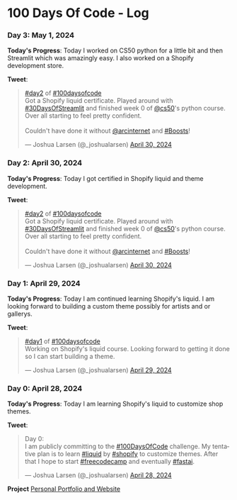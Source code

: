 # 100 Days Of Code - Log

### Day 3: May 1, 2024

**Today's Progress**: Today I worked on CS50 python for a little bit and then Streamlit which was amazingly easy. I also worked on a Shopify development store. 

**Tweet**:
<blockquote class="twitter-tweet"><p lang="en" dir="ltr"><a href="https://twitter.com/hashtag/day2?src=hash&amp;ref_src=twsrc%5Etfw">#day2</a> of <a href="https://twitter.com/hashtag/100daysofcode?src=hash&amp;ref_src=twsrc%5Etfw">#100daysofcode</a><br>Got a Shopify liquid certificate. Played around with <a href="https://twitter.com/hashtag/30DaysOfStreamlit?src=hash&amp;ref_src=twsrc%5Etfw">#30DaysOfStreamlit</a> and finished week 0 of <a href="https://twitter.com/cs50?ref_src=twsrc%5Etfw">@cs50</a>&#39;s python course. Over all starting to feel pretty confident. <br><br>Couldn&#39;t have done it without <a href="https://twitter.com/arcinternet?ref_src=twsrc%5Etfw">@arcinternet</a> and <a href="https://twitter.com/hashtag/Boosts?src=hash&amp;ref_src=twsrc%5Etfw">#Boosts</a>!</p>&mdash; Joshua Larsen (@_joshualarsen) <a href="https://twitter.com/_joshualarsen/status/1785447721752576146?ref_src=twsrc%5Etfw">April 30, 2024</a></blockquote> <script async src="https://platform.twitter.com/widgets.js" charset="utf-8"></script>

### Day 2: April 30, 2024

**Today's Progress**: Today I got certified in Shopify liquid and theme development. 

**Tweet**:
<blockquote class="twitter-tweet"><p lang="en" dir="ltr"><a href="https://twitter.com/hashtag/day2?src=hash&amp;ref_src=twsrc%5Etfw">#day2</a> of <a href="https://twitter.com/hashtag/100daysofcode?src=hash&amp;ref_src=twsrc%5Etfw">#100daysofcode</a><br>Got a Shopify liquid certificate. Played around with <a href="https://twitter.com/hashtag/30DaysOfStreamlit?src=hash&amp;ref_src=twsrc%5Etfw">#30DaysOfStreamlit</a> and finished week 0 of <a href="https://twitter.com/cs50?ref_src=twsrc%5Etfw">@cs50</a>&#39;s python course. Over all starting to feel pretty confident. <br><br>Couldn&#39;t have done it without <a href="https://twitter.com/arcinternet?ref_src=twsrc%5Etfw">@arcinternet</a> and <a href="https://twitter.com/hashtag/Boosts?src=hash&amp;ref_src=twsrc%5Etfw">#Boosts</a>!</p>&mdash; Joshua Larsen (@_joshualarsen) <a href="https://twitter.com/_joshualarsen/status/1785447721752576146?ref_src=twsrc%5Etfw">April 30, 2024</a></blockquote> <script async src="https://platform.twitter.com/widgets.js" charset="utf-8"></script>

### Day 1: April 29, 2024

**Today's Progress**: Today I am continued learning Shopify's liquid. I am looking forward to building a custom theme possibly for artists and or gallerys. 

**Tweet**:
<blockquote class="twitter-tweet"><p lang="en" dir="ltr"><a href="https://twitter.com/hashtag/day1?src=hash&amp;ref_src=twsrc%5Etfw">#day1</a> of <a href="https://twitter.com/hashtag/100daysofcode?src=hash&amp;ref_src=twsrc%5Etfw">#100daysofcode</a><br>Working on Shopify&#39;s liquid course. Looking forward to getting it done so I can start building a theme.</p>&mdash; Joshua Larsen (@_joshualarsen) <a href="https://twitter.com/_joshualarsen/status/1785095408391213355?ref_src=twsrc%5Etfw">April 29, 2024</a></blockquote> <script async src="https://platform.twitter.com/widgets.js" charset="utf-8"></script>

### Day 0: April 28, 2024

**Today's Progress**: Today I am learning Shopify's liquid to customize shop themes.

**Tweet**:
<blockquote class="twitter-tweet" data-theme="dark"><p lang="en" dir="ltr">Day 0:<br>I am publicly committing to the <a href="https://twitter.com/hashtag/100DaysOfCode?src=hash&amp;ref_src=twsrc%5Etfw">#100DaysOfCode</a> challenge. My tentative plan is to learn <a href="https://twitter.com/hashtag/liquid?src=hash&amp;ref_src=twsrc%5Etfw">#liquid</a> by <a href="https://twitter.com/hashtag/shopify?src=hash&amp;ref_src=twsrc%5Etfw">#shopify</a> to customize themes. After that I hope to start <a href="https://twitter.com/hashtag/freecodecamp?src=hash&amp;ref_src=twsrc%5Etfw">#freecodecamp</a> and eventually <a href="https://twitter.com/hashtag/fastai?src=hash&amp;ref_src=twsrc%5Etfw">#fastai</a>.</p>&mdash; Joshua Larsen (@_joshualarsen) <a href="https://twitter.com/_joshualarsen/status/1784672562603024630?ref_src=twsrc%5Etfw">April 28, 2024</a></blockquote> <script async src="https://platform.twitter.com/widgets.js" charset="utf-8"></script>

**Project**
[Personal Portfolio and Website](https://github.com/joshua-larsen/joshua-larsen.github.io)

